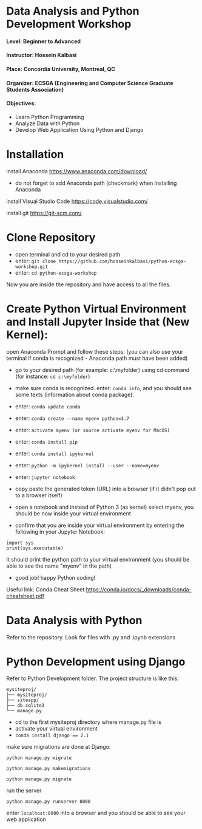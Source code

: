 
# Data Analysis and Python Development Workshop
#### Level: Beginner to Advanced
#### Instructor: Hossein Kalbasi
#### Place: Concordia University, Montreal, QC
#### Organizer: ECSGA (Engineering and Computer Science Graduate Students Association)
#### Objectives: 
* Learn Python Programming
* Analyze Data with Python
* Develop Web Application Using Python and Django


# Installation
install Anaconda https://www.anaconda.com/download/
* do not forget to add Anaconda path (checkmark) when installing Anaconda

install Visual Studio Code https://code.visualstudio.com/

install git  https://git-scm.com/



# Clone Repository
* open terminal and cd to your desired path
* enter: ```git clone https://github.com/hosseinkalbasi/python-ecsga-workshop.git```
* enter: ```cd python-ecsga-workshop```

Now you are inside the repository and have access to all the files.


# Create Python Virtual Environment and Install Jupyter Inside that (New Kernel):

open Anaconda Prompt and follow these steps:
(you can also use your terminal if conda is recognized - Anaconda path must have been added)

* go to your desired path (for example: c:\myfolder) using cd command (for instance: ```cd c:\myfolder```)

* make sure conda is recognized. enter: ```conda info```, and you should see some texts (information about conda package).

* enter: ```conda update conda```

* enter: ```conda create --name myenv python=3.7```

* enter: ```activate myenv (or source activate myenv for MacOS)```

* enter: ```conda install pip```

* enter: ```conda install ipykernel```

* enter: ```python -m ipykernel install --user --name=myenv```

* enter: ```jupyter notebook```

* copy paste the generated token (URL) into a browser (if it didn't pop out to a browser itself)
* open a notebook and instead of Python 3 (as kernel) select myenv, you should be now inside your virtual environment
* confirm that you are inside your virtual environment by entering the following in your Jupyter Notebook:

```
import sys
print(sys.executable)
```
It should print the python path to your virtual environment (you should be able to see the name "myenv" in the path)
* good job! happy Python coding!

Useful link: Conda Cheat Sheet https://conda.io/docs/_downloads/conda-cheatsheet.pdf


# Data Analysis with Python
Refer to the repository. Look for files with .py and .ipynb extensions

# Python Development using Django
Refer to Python Development folder. The project structure is like this:

```
mysiteproj/
├── mysiteproj/
├── siteapp/
├── db.sqlite3
└── manage.py
```

* cd to the first mysiteproj directory where manage.py file is
* activate your virtual environment
* ``` conda install django == 2.1 ```

make sure migrations are done at Django:

``` python manage.py migrate ```

``` python manage.py makemigrations ```

``` python manage.py migrate ```

run the server

``` python manage.py runserver 8000 ```

enter ```localhost:8000``` into a browser and you should be able to see your web application


